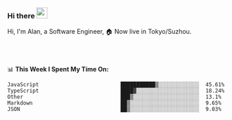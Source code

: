 ### Hi there <img src="https://media.giphy.com/media/hvRJCLFzcasrR4ia7z/giphy.gif" width="25px">

<!-- ![visitors](https://visitor-badge.glitch.me/badge?page_id=dislfyer.dislfyer) -->

Hi, I'm Alan, a Software Engineer, 🏠 Now live in Tokyo/Suzhou.

<br/>
<br/>

📊 **This Week I Spent My Time On:**


<!--START_SECTION:waka-->

```text
JavaScript                          ███████████▒░░░░░░░░░░░░░  45.61%
TypeScript                          ████▓░░░░░░░░░░░░░░░░░░░░  18.24%
Other                               ███▒░░░░░░░░░░░░░░░░░░░░░  13.1%
Markdown                            ██▒░░░░░░░░░░░░░░░░░░░░░░  9.65%
JSON                                ██▒░░░░░░░░░░░░░░░░░░░░░░  9.03%
```

<!--END_SECTION:waka-->

<!--
**About Me:**
 -->
